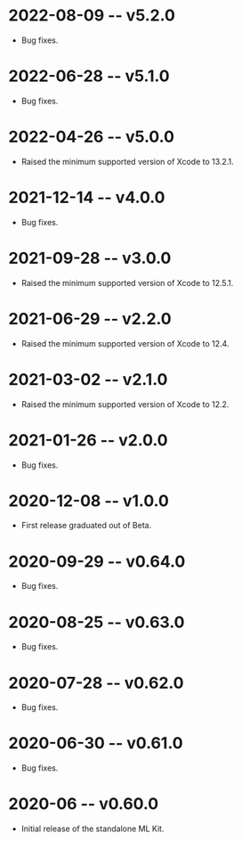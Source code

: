 # 2022-08-09 -- v5.2.0
- Bug fixes.
# 2022-06-28 -- v5.1.0
- Bug fixes.
# 2022-04-26 -- v5.0.0
- Raised the minimum supported version of Xcode to 13.2.1.
# 2021-12-14 -- v4.0.0
- Bug fixes.
# 2021-09-28 -- v3.0.0
- Raised the minimum supported version of Xcode to 12.5.1.
# 2021-06-29 -- v2.2.0
- Raised the minimum supported version of Xcode to 12.4.
# 2021-03-02 -- v2.1.0
- Raised the minimum supported version of Xcode to 12.2.
# 2021-01-26 -- v2.0.0
- Bug fixes.
# 2020-12-08 -- v1.0.0
- First release graduated out of Beta.
# 2020-09-29 -- v0.64.0
- Bug fixes.
# 2020-08-25 -- v0.63.0
- Bug fixes.
# 2020-07-28 -- v0.62.0
- Bug fixes.
# 2020-06-30 -- v0.61.0
- Bug fixes.
# 2020-06 -- v0.60.0
- Initial release of the standalone ML Kit.
